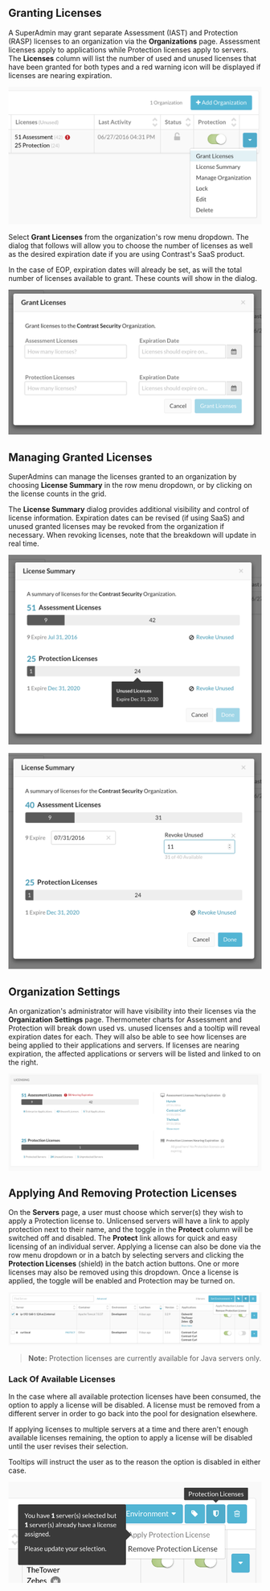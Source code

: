 <!--
title: "License Management"
description: "Overview of Licensing visibility"
tags: "SuperAdmin EOP SaaS RASP IAST Licensing"
-->

## Granting Licenses
A SuperAdmin may grant separate Assessment (IAST) and Protection (RASP) licenses to an organization via the **Organizations** page. Assessment licenses apply to applications while Protection licenses apply to servers. The **Licenses** column will list the number of used and unused licenses that have been granted for both types and a red warning icon will be displayed if licenses are nearing expiration.  

<a href="assets/images/Licensing_Grid.png" rel="lightbox" title="SuperAdmin Organizations Page"><img class="thumbnail" src="assets/images/Licensing_Grid.png"/></a>

Select **Grant Licenses** from the organization's row menu dropdown.  The dialog that follows will allow you to choose the number of licenses as well as the desired expiration date if you are using Contrast's SaaS product.

In the case of EOP, expiration dates will already be set, as will the total number of licenses available to grant.  These counts will show in the dialog.

<a href="assets/images/Licensing_Grant.png" rel="lightbox" title="Granting A License (SaaS)"><img class="thumbnail" src="assets/images/Licensing_Grant.png"/></a>


## Managing Granted Licenses

SuperAdmins can manage the licenses granted to an organization by choosing **License Summary** in the row menu dropdown, or by clicking on the license counts in the grid.

The **License Summary** dialog provides additional visibility and control of license information.  Expiration dates can be revised (if using SaaS) and unused granted licenses may be revoked from the organization if necessary.  When revoking licenses, note that the breakdown will update in real time.

<a href="assets/images/Licensing_Summary.png" rel="lightbox" title="License Summary (SaaS)"><img class="thumbnail" src="assets/images/Licensing_Summary.png"/></a>

<a href="assets/images/Licensing_SummaryEdit.png" rel="lightbox" title="Editing Licenses (SaaS)"><img class="thumbnail" src="assets/images/Licensing_SummaryEdit.png"/></a>


## Organization Settings

An organization's administrator will have visibility into their licenses via the **Organization Settings** page.  Thermometer charts for Assessment and Protection will break down used vs. unused licenses and a tooltip will reveal expiration dates for each.  They will also be able to see how licenses are being applied to their applications and servers.  If licenses are nearing expiration, the affected applications or servers will be listed and linked to on the right.

<a href="assets/images/Licensing_OrgSettings.png" rel="lightbox" title="Organization Settings License Summary"><img class="thumbnail" src="assets/images/Licensing_OrgSettings.png"/></a>


## Applying And Removing Protection Licenses

On the **Servers** page, a user must choose which server(s) they wish to apply a Protection license to.  Unlicensed servers will have a link to apply protection next to their name, and the toggle in the **Protect** column will be switched off and disabled.  The **Protect** link allows for quick and easy licensing of an individual server.  Applying a license can also be done via the row menu dropdown or in a batch by selecting servers and clicking the **Protection Licenses** (shield) in the batch action buttons.  One or more licenses may also be removed using this dropdown. Once a license is applied, the toggle will be enabled and Protection may be turned on.

<a href="assets/images/Licensing_Servers.png" rel="lightbox" title="Applying / Removing a Protection License"><img class="thumbnail" src="assets/images/Licensing_Servers.png"/></a>

>**Note:** Protection licenses are currently available for Java servers only.


### Lack Of Available Licenses

In the case where all available protection licenses have been consumed, the option to apply a license will be disabled. A license must be removed from a different server in order to go back into the pool for designation elsewhere.

If applying licenses to multiple servers at a time and there aren't enough available licenses remaining, the option to apply a license will be disabled until the user revises their selection.

Tooltips will instruct the user as to the reason the option is disabled in either case.

<a href="assets/images/Licensing_SelectionTooltip.png" rel="lightbox" title="Revise Selection Tooltip"><img class="thumbnail" src="assets/images/Licensing_SelectionTooltip.png"/></a>
